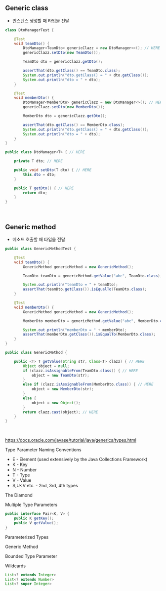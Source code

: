 ## Generic class

- 인스턴스 생성할 때 타입을 전달

```java
class DtoManagerTest {

    @Test
    void teamDto() {
        DtoManager<TeamDto> genericClazz = new DtoManager<>(); // HERE
        genericClazz.setDto(new TeamDto());

        TeamDto dto = genericClazz.getDto();

        assertThat(dto.getClass() == TeamDto.class);
        System.out.println("dto.getClass() = " + dto.getClass());
        System.out.println("dto = " + dto);
    }

    @Test
    void memberDto() {
        DtoManager<MemberDto> genericClazz = new DtoManager<>(); // HERE
        genericClazz.setDto(new MemberDto());

        MemberDto dto = genericClazz.getDto();

        assertThat(dto.getClass() == MemberDto.class);
        System.out.println("dto.getClass() = " + dto.getClass());
        System.out.println("dto = " + dto);
    }
}
```

```java
public class DtoManager<T> { // HERE

    private T dto; // HERE

    public void setDto(T dto) { // HERE
        this.dto = dto;
    }

    public T getDto() { // HERE
        return dto;
    }
}
```
<br>

## Generic method

- 메소드 호출할 때 타입을 전달

```java
public class GenericMethodTest {

    @Test
    void teamDto() {
        GenericMethod genericMethod = new GenericMethod();

        TeamDto teamDto = genericMethod.getValue("abc", TeamDto.class); // HERE

        System.out.println("teamDto = " + teamDto);
        assertThat(teamDto.getClass()).isEqualTo(TeamDto.class);
    }

    @Test
    void memberDto() {
        GenericMethod genericMethod = new GenericMethod();

        MemberDto memberDto = genericMethod.getValue("abc", MemberDto.class); // HERE

        System.out.println("memberDto = " + memberDto);
        assertThat(memberDto.getClass()).isEqualTo(MemberDto.class);
    }
}
```

```java
public class GenericMethod {

    public <T> T getValue(String str, Class<T> clazz) { // HERE
        Object object = null;
        if (clazz.isAssignableFrom(TeamDto.class)) { // HERE
            object = new TeamDto(str);
        }
        else if (clazz.isAssignableFrom(MemberDto.class)) { // HERE
            object = new MemberDto(str);
        }
        else {
            object = new Object();
        }
        return clazz.cast(object); // HERE
    }
}
```

<br>

https://docs.oracle.com/javase/tutorial/java/generics/types.html

Type Parameter Naming Conventions
- E - Element (used extensively by the Java Collections Framework)
- K - Key
- N - Number
- T - Type
- V - Value
- S,U<V etc. - 2nd, 3rd, 4th types

The Diamond

Multiple Type Parameters
```java
public interface Pair<K, V> {
    public K getKey();
    public V getValue();
}
```

Parameterized Types

Generic Method

Bounded Type Parameter

Wildcards
```java
List<? extends Integer>
List<? extends Number>
List<? super Integer>
```

